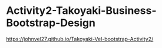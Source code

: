# Activity2-Takoyaki-Business-Bootstrap-Design

https://johnvel27.github.io/Takoyaki-Vel-bootstrap-Activity2/ 
